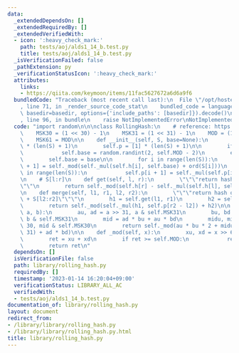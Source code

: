 ```yaml
---
data:
  _extendedDependsOn: []
  _extendedRequiredBy: []
  _extendedVerifiedWith:
  - icon: ':heavy_check_mark:'
    path: tests/aoj/alds1_14_b.test.py
    title: tests/aoj/alds1_14_b.test.py
  _isVerificationFailed: false
  _pathExtension: py
  _verificationStatusIcon: ':heavy_check_mark:'
  attributes:
    links:
    - https://qiita.com/keymoon/items/11fac5627672a6d6a9f6
  bundledCode: "Traceback (most recent call last):\n  File \"/opt/hostedtoolcache/PyPy/3.7.13/x64/site-packages/onlinejudge_verify/documentation/build.py\"\
    , line 71, in _render_source_code_stat\n    bundled_code = language.bundle(stat.path,\
    \ basedir=basedir, options={'include_paths': [basedir]}).decode()\n  File \"/opt/hostedtoolcache/PyPy/3.7.13/x64/site-packages/onlinejudge_verify/languages/python.py\"\
    , line 96, in bundle\n    raise NotImplementedError\nNotImplementedError\n"
  code: "import random\n\n\nclass RollingHash:\n    # reference: https://qiita.com/keymoon/items/11fac5627672a6d6a9f6\n\
    \    MSK30 = (1 << 30) - 1\n    MSK31 = (1 << 31) - 1\n    MOD = (1 << 61) - 1\n\
    \    MSK61 = MOD\n\n    def __init__(self, S, base=None):\n        self.h = [0]\
    \ * (len(S) + 1)\n        self.p = [1] * (len(S) + 1)\n\n        if base is None:\n\
    \            self.base = random.randint(2, self.MOD - 2)\n        else:\n    \
    \        self.base = base\n\n        for i in range(len(S)):\n            self.h[i\
    \ + 1] = self._mod(self._mul(self.h[i], self.base) + ord(S[i]))\n        for i\
    \ in range(len(S)):\n            self.p[i + 1] = self._mul(self.p[i], self.base)\n\
    \n    # S[l:r]\n    def get(self, l, r):\n        \"\"\"return hash of S[l:r]\"\
    \"\"\n        return self._mod(self.h[r] - self._mul(self.h[l], self.p[r - l]))\n\
    \n    def merge(self, l1, r1, l2, r2):\n        \"\"\"return hash of S[l1:r1]\
    \ + S[l2:r2]\"\"\"\n        h1 = self.get(l1, r1)\n        h2 = self.get(l2, r2)\n\
    \        return self._mod(self._mul(h1, self.p[r2 - l2]) + h2)\n\n    def _mul(self,\
    \ a, b):\n        au, ad = a >> 31, a & self.MSK31\n        bu, bd = b >> 31,\
    \ b & self.MSK31\n        mid = ad * bu + au * bd\n        midu, midd = mid >>\
    \ 30, mid & self.MSK30\n        return self._mod(au * bu * 2 + midu + (midd <<\
    \ 31) + ad * bd)\n\n    def _mod(self, x):\n        xu, xd = x >> 61, x & self.MSK61\n\
    \        ret = xu + xd\n        if ret >= self.MOD:\n            ret -= self.MOD\n\
    \        return ret\n"
  dependsOn: []
  isVerificationFile: false
  path: library/rolling_hash.py
  requiredBy: []
  timestamp: '2023-01-14 16:20:04+09:00'
  verificationStatus: LIBRARY_ALL_AC
  verifiedWith:
  - tests/aoj/alds1_14_b.test.py
documentation_of: library/rolling_hash.py
layout: document
redirect_from:
- /library/library/rolling_hash.py
- /library/library/rolling_hash.py.html
title: library/rolling_hash.py
---
```

